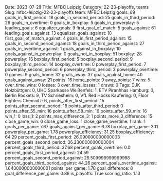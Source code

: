 Date: 2023-07-28
Title: MFBC Leipzig
Category: 22-23-playoffs, teams
Slug: mfbc-leipzig-22-23-playoffs
team: MFBC Leipzig
goals: 69
goals_in_first_period: 18
goals_in_second_period: 25
goals_in_third_period: 26
goals_in_overtime: 0
goals_in_boxplay: 5
goals_in_powerplay: 5
leading_goals: 6
equalizer_goals: 9
first_goal_of_match: 5
goals_against: 61
leading_goals_against: 13
equalizer_goals_against: 10
first_goal_of_match_against: 4
goals_in_first_period_against: 15
goals_in_second_period_against: 18
goals_in_third_period_against: 27
goals_in_overtime_against: 1
goals_against_in_boxplay: 10
goals_against_in_powerplay: 0
goals_not_in_boxplay: 51
boxplay: 28
powerplay: 16
boxplay_first_period: 5
boxplay_second_period: 9
boxplay_third_period: 14
boxplay_overtime: 0
powerplay_first_period: 7
powerplay_second_period: 6
powerplay_third_period: 3
powerplay_overtime: 0
games: 9
goals_home: 32
goals_away: 37
goals_against_home: 40
goals_against_away: 21
points: 16
home_points: 9
away_points: 7
wins: 5
over_time_wins: 0
losses: 3
over_time_losses: 1
draws: 0
Tags:  DJK Holzbüttgen: 0,  UHC Sparkasse Weißenfels: 1,  ETV Piranhhas Hamburg: 0,  Berlin Rockets: 9,  TV Schriesheim: 0,  VfL Red Hocks Kaufering: 0,  Floor Fighters Chemnitz: 6,
points_after_first_period: 15
points_after_second_period: 18
points_after_third_period: 0
points_after_55_min: 16
points_after_58_min: 16
points_after_59_min: 16
win_1: 0
loss_1: 2
points_max_difference_3: 1
points_more_3_difference: 15
close_game_win: 0
close_game_loss: 1
close_game_overtime: 1
rank: 1
goals_per_game: 7.67
goals_against_per_game: 6.78
boxplay_per_game: 3.11
powerplay_per_game: 1.78
powerplay_efficiency: 31.25
boxplay_efficiency: 64.29
percent_goals_first_period: 26.090000000000003
percent_goals_second_period: 36.230000000000004
percent_goals_third_period: 37.68
percent_goals_overtime: 0.0
percent_goals_first_period_against: 24.59
percent_goals_second_period_against: 29.509999999999998
percent_goals_third_period_against: 44.26
percent_goals_overtime_against: 1.6400000000000001
points_per_game: 1.78
goal_difference: 8
goal_difference_per_game: 0.89
is_playoffs: True
scoring_ratio: 1.13
